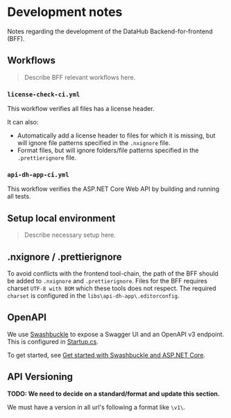 # Development notes

Notes regarding the development of the DataHub Backend-for-frontend (BFF).

## Workflows

> Describe BFF relevant workflows here.

### `license-check-ci.yml`

This workflow verifies all files has a license header.

It can also:

- Automatically add a license header to files for which it is missing, but will ignore file patterns specified in the `.nxignore` file.
- Format files, but will ignore folders/file patterns specified in the `.prettierignore` file.

### `api-dh-app-ci.yml`

This workflow verifies the ASP.NET Core Web API by building and running all tests.

## Setup local environment

> Describe necessary setup here.

## .nxignore / .prettierignore

To avoid conflicts with the frontend tool-chain, the path of the BFF should be added to `.nxignore` and `.prettierignore`. Files for the BFF requires charset `UTF-8 with BOM` which these tools does not respect. The required `charset` is configured in the `libs\api-dh-app\.editorconfig`.

## OpenAPI

We use [Swashbuckle](https://github.com/domaindrivendev/Swashbuckle.AspNetCore) to expose a Swagger UI and an OpenAPI v3 endpoint. This is configured in [Startup.cs](../source/DataHub.WebApi/Startup.cs).

To get started, see [Get started with Swashbuckle and ASP.NET Core](https://docs.microsoft.com/en-us/aspnet/core/tutorials/getting-started-with-swashbuckle?view=aspnetcore-5.0&tabs=visual-studio).

## API Versioning

**TODO: We need to decide on a standard/format and update this section.**

We must have a version in all url's following a format like `\v1\`.
